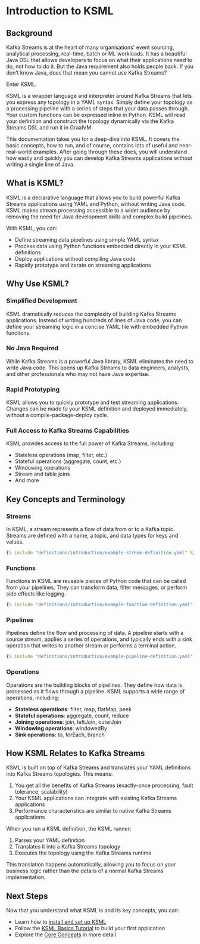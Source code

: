 # Introduction to KSML

## Background

Kafka Streams is at the heart of many organisations' event sourcing, analytical processing, real-time, batch or ML
workloads. It has a beautiful Java DSL that allows developers to focus on what their applications need to do, not how to
do it. But the Java requirement also holds people back. If you don’t know Java, does that mean you cannot use Kafka
Streams?

Enter KSML.

KSML is a wrapper language and interpreter around Kafka Streams that lets you express any topology in a YAML syntax.
Simply define your topology as a processing pipeline with a series of steps that your data passes through. Your custom
functions can be expressed inline in Python. KSML will read your definition and construct the topology dynamically via
the Kafka Streams DSL and run it in GraalVM.

This documentation takes you for a deep-dive into KSML. It covers the basic concepts, how to run, and of course,
contains lots of useful and near-real-world examples. After going through these docs, you will understand how easily and
quickly you can develop Kafka Streams applications without writing a single line of Java.

## What is KSML?

KSML is a declarative language that allows you to build powerful Kafka Streams applications using YAML and Python,
without writing Java code. KSML makes stream processing accessible to a wider audience by removing the need for Java
development skills and complex build pipelines.

With KSML, you can:

- Define streaming data pipelines using simple YAML syntax
- Process data using Python functions embedded directly in your KSML definitions
- Deploy applications without compiling Java code
- Rapidly prototype and iterate on streaming applications

## Why Use KSML?

### Simplified Development

KSML dramatically reduces the complexity of building Kafka Streams applications. Instead of writing hundreds of lines of
Java code, you can define your streaming logic in a concise YAML file with embedded Python functions.

### No Java Required

While Kafka Streams is a powerful Java library, KSML eliminates the need to write Java code. This opens up Kafka Streams
to data engineers, analysts, and other professionals who may not have Java expertise.

### Rapid Prototyping

KSML allows you to quickly prototype and test streaming applications. Changes can be made to your KSML definition and
deployed immediately, without a compile-package-deploy cycle.

### Full Access to Kafka Streams Capabilities

KSML provides access to the full power of Kafka Streams, including:

- Stateless operations (map, filter, etc.)
- Stateful operations (aggregate, count, etc.)
- Windowing operations
- Stream and table joins
- And more

## Key Concepts and Terminology

### Streams

In KSML, a stream represents a flow of data from or to a Kafka topic. Streams are defined with a name, a topic, and data
types for keys and values.

```yaml
{% include "definitions/introduction/example-stream-definition.yaml" %}
```

### Functions

Functions in KSML are reusable pieces of Python code that can be called from your pipelines. They can transform data,
filter messages, or perform side effects like logging.

```yaml
{% include "definitions/introduction/example-function-definition.yaml" %}
```

### Pipelines

Pipelines define the flow and processing of data. A pipeline starts with a source stream, applies a series of
operations, and typically ends with a sink operation that writes to another stream or performs a terminal action.

```yaml
{% include "definitions/introduction/example-pipeline-definition.yaml" %}
```

### Operations

Operations are the building blocks of pipelines. They define how data is processed as it flows through a pipeline. KSML
supports a wide range of operations, including:

- **Stateless operations**: filter, map, flatMap, peek
- **Stateful operations**: aggregate, count, reduce
- **Joining operations**: join, leftJoin, outerJoin
- **Windowing operations**: windowedBy
- **Sink operations**: to, forEach, branch

## How KSML Relates to Kafka Streams

KSML is built on top of Kafka Streams and translates your YAML definitions into Kafka Streams topologies. This means:

1. You get all the benefits of Kafka Streams (exactly-once processing, fault tolerance, scalability)
2. Your KSML applications can integrate with existing Kafka Streams applications
3. Performance characteristics are similar to native Kafka Streams applications

When you run a KSML definition, the KSML runner:

1. Parses your YAML definition
2. Translates it into a Kafka Streams topology
3. Executes the topology using the Kafka Streams runtime

This translation happens automatically, allowing you to focus on your business logic rather than the details of a normal
Kafka Streams implementation.

## Next Steps

Now that you understand what KSML is and its key concepts, you can:

- Learn how to [install and set up KSML](installation.md)
- Follow the [KSML Basics Tutorial](basics-tutorial.md) to build your first application
- Explore the [Core Concepts](../reference/stream-type-reference.md) in more detail

